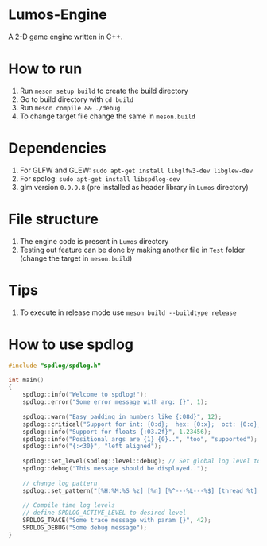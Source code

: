 # Lumos-Engine
A 2-D game engine written in C++.

# How to run
1. Run `meson setup build` to create the build directory
2. Go to build directory with `cd build`
3. Run `meson compile && ./debug`
4. To change target file change the same in `meson.build`

# Dependencies
1. For GLFW and GLEW: `sudo apt-get install libglfw3-dev libglew-dev`
2. For spdlog: `sudo apt-get install libspdlog-dev`
3. glm version `0.9.9.8` (pre installed as header library in `Lumos` directory)

# File structure
1. The engine code is present in `Lumos` directory
2. Testing out feature can be done by making another file in `Test` folder (change the target in `meson.build`)

# Tips
1. To execute in release mode use `meson build --buildtype release`

# How to use spdlog
```cpp
#include "spdlog/spdlog.h"

int main() 
{
    spdlog::info("Welcome to spdlog!");
    spdlog::error("Some error message with arg: {}", 1);
    
    spdlog::warn("Easy padding in numbers like {:08d}", 12);
    spdlog::critical("Support for int: {0:d};  hex: {0:x};  oct: {0:o}; bin: {0:b}", 42);
    spdlog::info("Support for floats {:03.2f}", 1.23456);
    spdlog::info("Positional args are {1} {0}..", "too", "supported");
    spdlog::info("{:<30}", "left aligned");
    
    spdlog::set_level(spdlog::level::debug); // Set global log level to debug
    spdlog::debug("This message should be displayed..");    
    
    // change log pattern
    spdlog::set_pattern("[%H:%M:%S %z] [%n] [%^---%L---%$] [thread %t] %v");
    
    // Compile time log levels
    // define SPDLOG_ACTIVE_LEVEL to desired level
    SPDLOG_TRACE("Some trace message with param {}", 42);
    SPDLOG_DEBUG("Some debug message");
}
```
